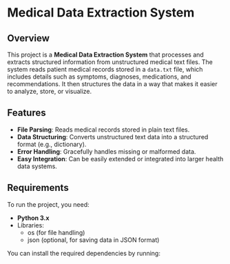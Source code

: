# Medical Data Extraction System

## Overview

This project is a **Medical Data Extraction System** that processes and extracts structured information from unstructured medical text files. The system reads patient medical records stored in a `data.txt` file, which includes details such as symptoms, diagnoses, medications, and recommendations. It then structures the data in a way that makes it easier to analyze, store, or visualize.

## Features
- **File Parsing**: Reads medical records stored in plain text files.
- **Data Structuring**: Converts unstructured text data into a structured format (e.g., dictionary).
- **Error Handling**: Gracefully handles missing or malformed data.
- **Easy Integration**: Can be easily extended or integrated into larger health data systems.

## Requirements

To run the project, you need:
- **Python 3.x**
- Libraries:
  - os (for file handling)
  - json (optional, for saving data in JSON format)

You can install the required dependencies by running:

